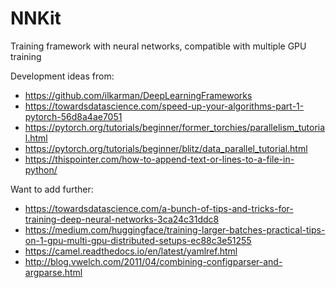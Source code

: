 # NNKit
Training framework with neural networks, compatible with multiple GPU training

Development ideas from:
 - https://github.com/ilkarman/DeepLearningFrameworks
 - https://towardsdatascience.com/speed-up-your-algorithms-part-1-pytorch-56d8a4ae7051
 - https://pytorch.org/tutorials/beginner/former_torchies/parallelism_tutorial.html
 - https://pytorch.org/tutorials/beginner/blitz/data_parallel_tutorial.html
 - https://thispointer.com/how-to-append-text-or-lines-to-a-file-in-python/
 
 
 Want to add further:
  - https://towardsdatascience.com/a-bunch-of-tips-and-tricks-for-training-deep-neural-networks-3ca24c31ddc8
  - https://medium.com/huggingface/training-larger-batches-practical-tips-on-1-gpu-multi-gpu-distributed-setups-ec88c3e51255
  - https://camel.readthedocs.io/en/latest/yamlref.html
  - http://blog.vwelch.com/2011/04/combining-configparser-and-argparse.html
